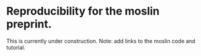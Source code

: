 # Reproducibility for the moslin preprint.
This is currently under construction. Note: add links to the moslin code and
tutorial. 
